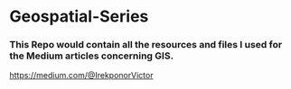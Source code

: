 # Geospatial-Series

### This Repo would contain all the resources and files I used for the Medium articles concerning GIS. 

 <https://medium.com/@IrekponorVictor>
